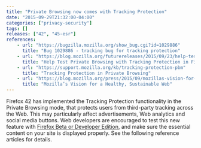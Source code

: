 ```yaml
---
title: "Private Browsing now comes with Tracking Protection"
date: "2015-09-29T21:32:00-04:00"
categories: ["privacy-security"]
tags: []
releases: ["42", "45-esr"]
references:
    - url: "https://bugzilla.mozilla.org/show_bug.cgi?id=1029886"
      title: "Bug 1029886 - tracking bug for tracking protection"
    - url: "https://blog.mozilla.org/futurereleases/2015/09/23/help-test-private-browsing-with-tracking-protection-in-firefox-beta/"
      title: "Help Test Private Browsing with Tracking Protection in Firefox Beta"
    - url: "https://support.mozilla.org/kb/tracking-protection-pbm"
      title: "Tracking Protection in Private Browsing"
    - url: "https://blog.mozilla.org/press/2015/09/mozillas-vision-for-a-healthy-sustainable-web/"
      title: "Mozilla’s Vision for a Healthy, Sustainable Web"
---
```

Firefox 42 has implemented the Tracking Protection functionality in the Private Browsing mode, that protects users from third-party tracking across the Web. This may particularly affect advertisements, Web analytics and social media buttons. Web developers are encouraged to test this new feature with [Firefox Beta or Developer Edition](https://www.mozilla.org/firefox/channel/), and make sure the essential content on your site is displayed properly. See the following reference articles for details.
